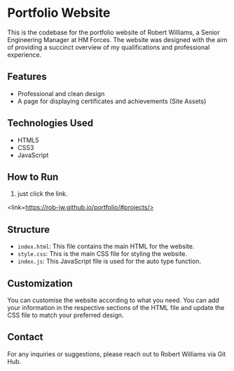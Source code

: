 # Portfolio Website

This is the codebase for the portfolio website of Robert Williams, a Senior Engineering Manager at HM Forces. The website was designed with the aim of providing a succinct overview of my qualifications and professional experience.

## Features

- Professional and clean design
- A page for displaying certificates and achievements (Site Assets)

## Technologies Used

- HTML5
- CSS3
- JavaScript

## How to Run

1. just click the link.

<link=https://rob-jw.github.io/portfolio/#projects/>

## Structure

- `index.html`: This file contains the main HTML for the website.
- `style.css`: This is the main CSS file for styling the website.
- `index.js`: This JavaScript file is used for the auto type function.

## Customization

You can customise the website according to what you need. You can add your information in the respective sections of the HTML file and update the CSS file to match your preferred design.

## Contact

For any inquiries or suggestions, please reach out to Robert Williams via Git Hub.

